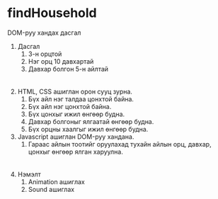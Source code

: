 # findHousehold
DOM-руу хандах дасгал





<ol>
  <li>Дасгал
     <ol>
       <li>3-н орцтой</li>
       <li>Нэг орц 10 давхартай</li>
       <li>Давхар болгон 5-н айлтай</li> 
    </ol>
      <br>
  <br>
    </li>
  
  
  <li>HTML, CSS ашиглан орон сууц зурна.
     <ol>
       <li>Бүх айл нэг талдаа цонхтой байна.</li>
       <li>Бүх айл нэг цонхтой байна.</li>
       <li>Бүх цонхыг ижил өнгөөр будна.</li> 
       <li>Давхар болгоныг ялгаатай өнгөөр будна.</li>
       <li>Бүх орцны хаалгыг ижил өнгөөр будна.</li>
    </ol>
    </li>
  <li>Javascript ашиглан DOM-руу хандана.
    <ol>
      <li>Гараас айлын тоотийг оруулахад тухайн айлын орц, давхар, цонхыг өнгөөр ялган харуулна.</li>
    </ol>
  </li>
  
  <br>
  <br>
  
  <li>Нэмэлт
    <ol>
      <li>Animation ашиглах</li>
      <li>Sound ашиглах</li>
    </ol>
  </li>
</ol>
